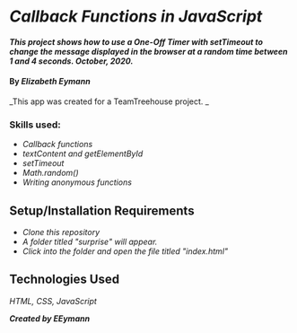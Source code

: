 # _Callback Functions in JavaScript_

#### _This project shows how to use a One-Off Timer with setTimeout to change the message displayed in the browser at a random time between 1 and 4 seconds. October, 2020._

#### By _**Elizabeth Eymann**_

_This app was created for a TeamTreehouse project. _
### Skills used:
* _Callback functions_
* _textContent and getElementById_
* _setTimeout_
* _Math.random()_
* _Writing anonymous functions_


## Setup/Installation Requirements

* _Clone this repository_
* _A folder titled "surprise" will appear._
* _Click into the folder and open the file titled "index.html"_


## Technologies Used

_HTML, CSS, JavaScript_

**_Created by EEymann_**
